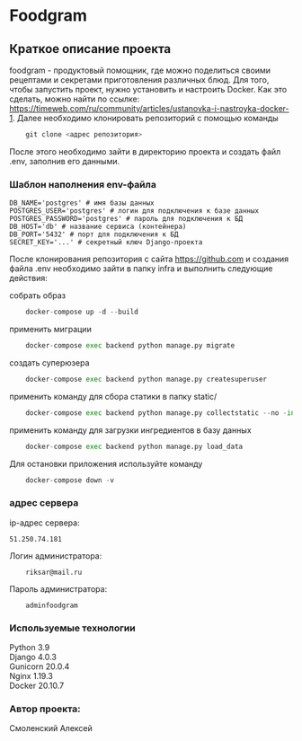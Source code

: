 # Foodgram

## Краткое описание проекта
foodgram - продуктовый помощник, где можно поделиться своими рецептами и
секретами приготовления различных блюд. Для того, чтобы запустить проект, нужно
установить и настроить Docker. Как это сделать, можно найти по ссылке:
https://timeweb.com/ru/community/articles/ustanovka-i-nastroyka-docker-1. Далее
необходимо клонировать репозиторий с помощью команды 
```python
    git clone <адрес репозитория>
```
После этого необходимо зайти в директорию проекта и создать файл .env,
заполнив его данными.

### Шаблон наполнения env-файла
```
DB_NAME='postgres' # имя базы данных
POSTGRES_USER='postgres' # логин для подключения к базе данных
POSTGRES_PASSWORD='postgres' # пароль для подключения к БД
DB_HOST='db' # название сервиса (контейнера)
DB_PORT='5432' # порт для подключения к БД
SECRET_KEY='...' # секретный ключ Django-проекта
```

После клонирования репозитория с сайта https://github.com и создания файла .env
необходимо зайти в папку infra и выполнить следующие действия:

cобрать образ
```python
    docker-compose up -d --build
```
применить миграции
```python
    docker-compose exec backend python manage.py migrate
```
создать суперюзера
```python
    docker-compose exec backend python manage.py createsuperuser
```
применить команду для сбора статики в папку static/
```python
    docker-compose exec backend python manage.py collectstatic --no -input
```
применить команду для загрузки ингредиентов в базу данных
```python
    docker-compose exec backend python manage.py load_data
```
Для остановки приложения используйте команду
```python
    docker-compose down -v
```

### адрес сервера
ip-адрес сервера:
```
51.250.74.181
```

Логин администратора:
```
    riksar@mail.ru
```
Пароль администратора:
```
    adminfoodgram
```

### Используемые технологии
Python 3.9  
Django 4.0.3  
Gunicorn 20.0.4  
Nginx 1.19.3  
Docker 20.10.7  

### Автор проекта:
Смоленский Алексей
